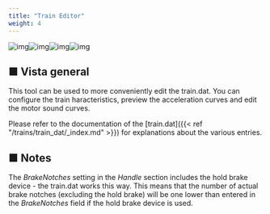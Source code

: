 ```yaml
---
title: "Train Editor"
weight: 4
---
```


![img](/images/tool_traineditor_screenshot_1.png)![img](/images/tool_traineditor_screenshot_2.png)![img](/images/tool_traineditor_screenshot_3.png)![img](/images/tool_traineditor_screenshot_4.png)

## ■ Vista general

This tool can be used to more conveniently edit the train.dat. You can configure the train haracteristics, preview the acceleration curves and edit the motor sound curves.

Please refer to the documentation of the [train.dat]({{< ref "/trains/train_dat/_index.md" >}}) for explanations about the various entries.

## ■ Notes

The *BrakeNotches* setting in the *Handle* section includes the hold brake device - the train.dat works this way. This means that the number of actual brake notches (excluding the hold brake) will be one lower than entered in the *BrakeNotches* field if the hold brake device is used.